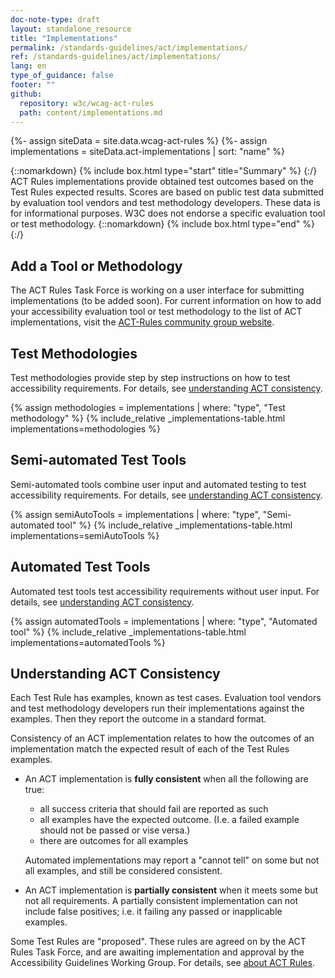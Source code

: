 ```yaml
---
doc-note-type: draft
layout: standalone_resource
title: "Implementations"
permalink: /standards-guidelines/act/implementations/
ref: /standards-guidelines/act/implementations/
lang: en
type_of_guidance: false
footer: ""
github:
  repository: w3c/wcag-act-rules
  path: content/implementations.md
---
```


{%- assign siteData = site.data.wcag-act-rules %}
{%- assign implementations = siteData.act-implementations | sort: "name" %}

{::nomarkdown} {% include box.html type="start" title="Summary" %} {:/}
ACT Rules implementations provide obtained test outcomes based on the Test Rules expected results. Scores are based on public test data submitted by evaluation tool vendors and test methodology developers. These data is for informational purposes. W3C does not endorse a specific evaluation tool or test methodology.
{::nomarkdown} {% include box.html type="end" %} {:/}

## Add a Tool or Methodology

The ACT Rules Task Force is working on a user interface for submitting implementations (to be added soon). For current information on how to add your accessibility evaluation tool or test methodology to the list of ACT implementations, visit the [ACT-Rules community group website](https://act-rules.github.io/pages/implementations/reporting/).

## Test Methodologies

Test methodologies provide step by step instructions on how to test accessibility requirements.
For details, see [understanding ACT consistency](#understandingactconsistency).

{% assign methodologies = implementations | where: "type", "Test methodology" %}
{% include_relative _implementations-table.html implementations=methodologies %}

## Semi-automated Test Tools

Semi-automated tools combine user input and automated testing to test accessibility requirements.
For details, see [understanding ACT consistency](#understandingactconsistency).

{% assign semiAutoTools = implementations | where: "type", "Semi-automated tool" %}
{% include_relative _implementations-table.html implementations=semiAutoTools %}

## Automated Test Tools

Automated test tools test accessibility requirements without user input.
For details, see [understanding ACT consistency](#understandingactconsistency).

{% assign automatedTools = implementations | where: "type", "Automated tool" %}
{% include_relative _implementations-table.html implementations=automatedTools %}

## Understanding ACT Consistency

Each Test Rule has examples, known as test cases. Evaluation tool vendors and test methodology developers run their implementations against the examples. Then they report the outcome in a standard format.

Consistency of an ACT implementation relates to how the outcomes of an implementation match the expected result of each of the Test Rules examples.

* An ACT implementation is **fully consistent** when all the following are true:
  - all success criteria that should fail are reported as such
  - all examples have the expected outcome. (I.e. a failed example should not be passed or vise versa.)
  - there are outcomes for all examples

  Automated implementations may report a "cannot tell" on some but not all examples, and still be considered consistent.
* An ACT implementation is **partially consistent** when it meets some but not all requirements. A partially consistent implementation can not include false positives; i.e. it failing any passed or inapplicable examples.

Some Test Rules are "proposed". These rules are agreed on by the ACT Rules Task Force, and are awaiting implementation and approval by the Accessibility Guidelines Working Group. For details, see [about ACT Rules](../rules/about/).

<script>
  var actTables = document.querySelectorAll('table.act-implementations')
  actTables.forEach(function (actTable) {
    var divs = actTable.querySelectorAll('.act-approved, .act-proposed');
    var maxValue = 1;
    divs.forEach(function (div) {
      maxValue = Math.max(maxValue, parseInt(div.innerText));
    });
    divs.forEach(function (div) {
      var currentValue = parseInt(div.innerText);
      var percentage = Math.ceil(currentValue / maxValue * 100);
      if (isNaN(percentage) === false) {
        div.innerHTML += '<div class="act-bar"><div style="width: ' + percentage + '%"></div></div>'
      }
    })
  });
</script>
